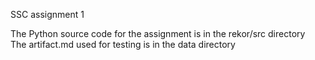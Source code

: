 SSC assignment 1  

The Python source code for the assignment is in the rekor/src directory  
The artifact.md used for testing is in the data directory  
